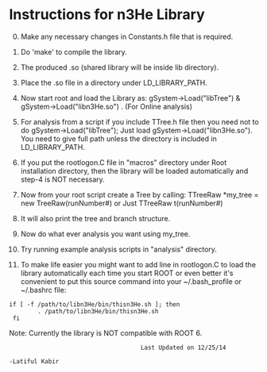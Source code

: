 Instructions for n3He Library
================================

0. Make any necessary changes in Constants.h file that is required.

1. Do 'make' to compile the library. 

2. The produced .so (shared library will be inside lib directory).

3. Place the .so file in a directory under LD_LIBRARY_PATH.

4. Now start root and load the Library as: gSystem->Load("libTree")  & gSystem->Load("libn3He.so")  . (For Online analysis)

5.  For analysis from a script if you include TTree.h file then you need not to do gSystem->Load("libTree"); Just load 
    gSystem->Load("libn3He.so").  You need to give full path unless the directory is included in LD_LIBRARY_PATH.

6. If you put the rootlogon.C file in "macros" directory under Root installation directory, then the library will be loaded automatically 
and step-4 is NOT necessary.

7. Now from your root script create a Tree by calling: TTreeRaw *my_tree = new TreeRaw(runNumber#) or Just TTreeRaw t(runNumber#)

8. It will also print the tree and branch structure.

9. Now do what ever analysis you want using my_tree.

10. Try running example analysis scripts in "analysis" directory.

11. To make life easier you might want to add line in rootlogon.C to load the library automatically each time you start ROOT or even better 
     it's convenient to put this source command into your ~/.bash_profile or ~/.bashrc file:

 
```
if [ -f /path/to/libn3He/bin/thisn3He.sh ]; then 
        . /path/to/libn3He/bin/thisn3He.sh
 fi 
```

Note: Currently the library is NOT compatible with ROOT 6.

                                                                   

										 Last Updated on 12/25/14
                                                                                 -Latiful Kabir
